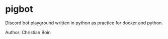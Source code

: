 # pigbot

Discord bot playground written in python as practice for docker and python.

Author: Christian Boin
